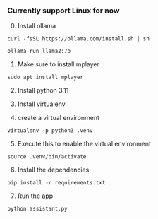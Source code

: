 ### Currently support Linux for now

0. Install ollama

`curl -fsSL https://ollama.com/install.sh | sh`

`ollama run llama2:7b`

1. Make sure to install mplayer

`sudo apt install mplayer`

2. Install python 3.11

3. Install virtualenv

4. create a virtual environment

`virtualenv -p python3 .venv`

5. Execute this to enable the virtual environment

`source .venv/bin/activate`

6. Install the dependencies

`pip install -r requirements.txt`

7. Run the app

`python assistant.py`
